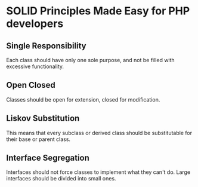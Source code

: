 # SOLID Principles Made Easy for PHP developers

## Single Responsibility

Each class should have only one sole purpose, and not be filled with excessive functionality.

## Open Closed

Classes should be open for extension, closed for modification.

## Liskov Substitution

This means that every subclass or derived class should be substitutable for their base or parent class.

## Interface Segregation

Interfaces should not force classes to implement what they can't do. Large interfaces should be divided into small ones.

